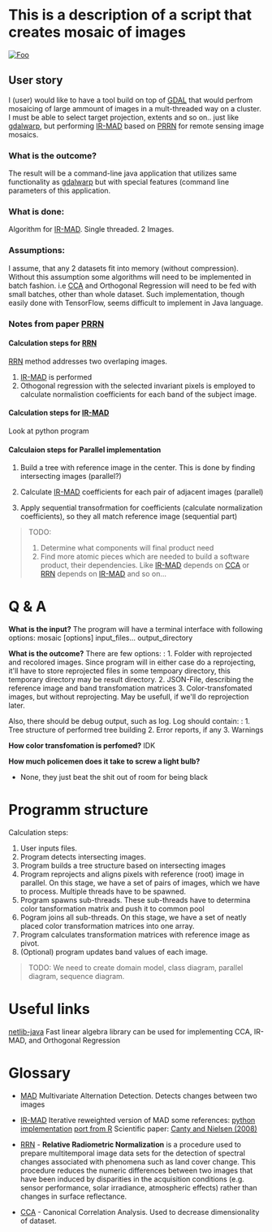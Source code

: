 # This is a description of a script that creates mosaic of images


[![Foo](https://i.imgur.com/D5wjsv9.png)](https://drive.google.com/open?id=0BxWRyyRCfA3gS0JEaTFpMWRLcXM)

## User story
I (user) would like to have a tool build on top of [GDAL] that would perfrom mosaicing of large ammount of images in a mult-threaded way on a cluster. I must be able to select target projection, extents and so on.. just like [gdalwarp], but performing [IR-MAD] based on [PRRN] for remote sensing image mosaics.

### What is the outcome?
The result will be a command-line java application that utilizes same functionality as [gdalwarp] but with special features (command line parameters of this application.

### What is done:

Algorithm for [IR-MAD]. Single threaded. 2 Images.

### Assumptions:
I assume, that any 2 datasets fit into memory (without compression).
Without this assumption some algorithms will need to be implemented in batch fashion.
i.e [CCA] and Orthogonal Regression will need to be fed with small batches, other
than whole dataset. Such implementation, though easily done with TensorFlow, seems difficult to
implement in Java language.

### Notes from paper [PRRN]

#### Calculation steps for [RRN]
[RRN] method addresses two overlaping images.
1. [IR-MAD] is performed
2. Othogonal regression with the selected invariant pixels is employed to calculate normalistion coefficients for each band of the subject image.

#### Calculation steps for [IR-MAD]
Look at python program

#### Calculaion steps for Parallel implementation

1. Build a tree with reference image in the center. This is done by finding intersecting images (parallel?)

2. Calculate [IR-MAD] coefficients for each pair of adjacent images (parallel)

3. Apply sequential transofrmation for coefficients (calculate normalization coefficients), so they all match reference image
(sequential part)

> TODO:
> 1. Determine what components will final product need
> 2. Find more atomic pieces which are needed to build a software product, their dependencies. Like [IR-MAD] depends on [CCA] or [RRN] depends on [IR-MAD] and so on...

# Q & A

**What is the input?**
The program will have a terminal interface with following options:
mosaic [options] input_files... output_directory

**What is the outcome?**
There are few options:
: 1. Folder with reprojected and recolored images. Since program will in either case do a reprojecting, it'll have to store reprojected files in some tempoary directory, this temporary directory may be result directory.
2. JSON-File, describing the reference image and band transfomation matrices
3. Color-transfomated images, but without reprojecting. May be usefull, if we'll do reprojection later.

Also, there should be debug output, such as log. Log should contain:
: 1. Tree structure of performed tree building
2. Error reports, if any
3. Warnings

**How color transfomation is perfomed?**
IDK

**How much policemen does it take to screw a light bulb?**
- None, they just beat the shit out of room for being black

# Programm structure

Calculation steps:

1. User inputs files.
2. Program detects intersecting images.
3. Program builds a tree structure based on intersecting images
4. Program reprojects and aligns pixels with reference (root) image in parallel. On this stage, we have a set of pairs of images, which we have to process. Multiple threads have to be spawned.
5. Program spawns sub-threads. These sub-threads have to determina color tansformation matrix and push it to common pool
6. Pogram joins all sub-threads. On this stage, we have a set of neatly placed color transformation matrices into one array.
7. Program calculates transformation matrices with reference image as pivot.
8. (Optional) program updates band values of each image.

> TODO:
> We need to create domain model, class diagram, parallel diagram, sequence diagram. 

# Useful links 
[netlib-java] Fast linear algebra library can be used for implementing CCA, IR-MAD, and Orthogonal Regression

# Glossary

* [MAD] Multivariate Alternation Detection. Detects changes between two images

* [IR-MAD] Iterative reweighted version of MAD
some references: [python implementation](https://github.com/mortcanty/CRCDocker/blob/master/src/iMad.py) [port from R](https://rdrr.io/rforge/imad/man/iMad_original.html)
Scientific paper: [Canty and Nielsen (2008)](http://www2.imm.dtu.dk/pubdb/views/edoc_download.php/5362/pdf/imm5362.pdf)

* [RRN] - **Relative Radiometric Normalization**
is a procedure used to prepare multitemporal image data sets for the detection of spectral changes associated with phenomena such as land cover change. This procedure reduces the numeric differences between two images that have been induced by disparities in the acquisition conditions (e.g. sensor performance, solar irradiance, atmospheric effects) rather than changes in surface reflectance.

* [CCA] - Canonical Correlation Analysis. Used to decrease dimensionality of dataset. 

[PRRN]: https://drive.google.com/open?id=0BxWRyyRCfA3gS0JEaTFpMWRLcXM "Parallel relative radiometric normalisation."
[RRN]: http://www.sciencedirect.com/science/article/pii/0924271696000184 "Relative radiometric normalisation"
[IR-MAD]: http://www2.imm.dtu.dk/pubdb/views/edoc_download.php/5362/pdf/imm5362.pdf "Iteratively Reweighted Multivariate Alteration Detection"
[MAD]: http://www2.imm.dtu.dk/pubdb/views/edoc_download.php/5362/pdf/imm5362.pdf "Multivariate Alteration Detection"
[GDAL]: http://www.gdal.org/ "Geospatial Data Abstraction Library"
[R]: https://en.wikipedia.org/wiki/R_(programming_language) "R scientific programming language"
[gdalwarp]: http://www.gdal.org/gdalwarp.html "tool from gdal library for mosaicing"
[CCA]: https://en.wikipedia.org/wiki/Canonical_correlation "Canonical Correlation Analysis"
[netlib-java]: https://github.com/fommil/netlib-java "Fast Linear Algebra for Java"